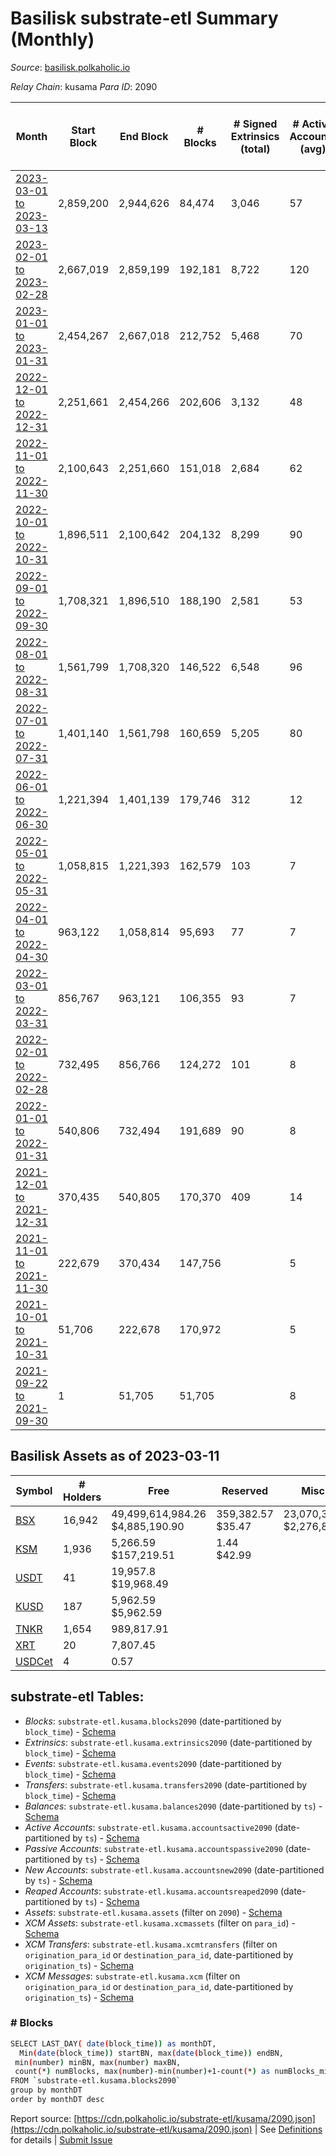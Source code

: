 # Basilisk substrate-etl Summary (Monthly)

_Source_: [basilisk.polkaholic.io](https://basilisk.polkaholic.io)

*Relay Chain*: kusama
*Para ID*: 2090



| Month | Start Block | End Block | # Blocks | # Signed Extrinsics (total) | # Active Accounts (avg) | # Addresses with Balances (max) | Issues |
| ----- | ----------- | --------- | -------- | --------------------------- | ----------------------- | ------------------------------- | ------ |
| [2023-03-01 to 2023-03-13](/kusama/2090-basilisk/2023-03-31.md) | 2,859,200 | 2,944,626 | 84,474 | 3,046 | 57 | 18,397 | - 953 (1.12%) |   
| [2023-02-01 to 2023-02-28](/kusama/2090-basilisk/2023-02-28.md) | 2,667,019 | 2,859,199 | 192,181 | 8,722 | 120 | 18,360 | -   |   
| [2023-01-01 to 2023-01-31](/kusama/2090-basilisk/2023-01-31.md) | 2,454,267 | 2,667,018 | 212,752 | 5,468 | 70 | 16,979 | -   |   
| [2022-12-01 to 2022-12-31](/kusama/2090-basilisk/2022-12-31.md) | 2,251,661 | 2,454,266 | 202,606 | 3,132 | 48 | 16,880 | -   |   
| [2022-11-01 to 2022-11-30](/kusama/2090-basilisk/2022-11-30.md) | 2,100,643 | 2,251,660 | 151,018 | 2,684 | 62 | 16,827 | -   |   
| [2022-10-01 to 2022-10-31](/kusama/2090-basilisk/2022-10-31.md) | 1,896,511 | 2,100,642 | 204,132 | 8,299 | 90 | 16,768 | -   |   
| [2022-09-01 to 2022-09-30](/kusama/2090-basilisk/2022-09-30.md) | 1,708,321 | 1,896,510 | 188,190 | 2,581 | 53 | 16,389 | -   |   
| [2022-08-01 to 2022-08-31](/kusama/2090-basilisk/2022-08-31.md) | 1,561,799 | 1,708,320 | 146,522 | 6,548 | 96 | 16,317 | -   |   
| [2022-07-01 to 2022-07-31](/kusama/2090-basilisk/2022-07-31.md) | 1,401,140 | 1,561,798 | 160,659 | 5,205 | 80 | 16,274 | -   |   
| [2022-06-01 to 2022-06-30](/kusama/2090-basilisk/2022-06-30.md) | 1,221,394 | 1,401,139 | 179,746 | 312 | 12 | 16,068 | -   |   
| [2022-05-01 to 2022-05-31](/kusama/2090-basilisk/2022-05-31.md) | 1,058,815 | 1,221,393 | 162,579 | 103 | 7 | 16,068 | -   |   
| [2022-04-01 to 2022-04-30](/kusama/2090-basilisk/2022-04-30.md) | 963,122 | 1,058,814 | 95,693 | 77 | 7 | 11,910 | -   |   
| [2022-03-01 to 2022-03-31](/kusama/2090-basilisk/2022-03-31.md) | 856,767 | 963,121 | 106,355 | 93 | 7 | 11,910 | -   |   
| [2022-02-01 to 2022-02-28](/kusama/2090-basilisk/2022-02-28.md) | 732,495 | 856,766 | 124,272 | 101 | 8 | 11,910 | -   |   
| [2022-01-01 to 2022-01-31](/kusama/2090-basilisk/2022-01-31.md) | 540,806 | 732,494 | 191,689 | 90 | 8 | 11,910 | -   |   
| [2021-12-01 to 2021-12-31](/kusama/2090-basilisk/2021-12-31.md) | 370,435 | 540,805 | 170,370 | 409 | 14 | 11,910 | - 1 (0.00%) |   
| [2021-11-01 to 2021-11-30](/kusama/2090-basilisk/2021-11-30.md) | 222,679 | 370,434 | 147,756 |  | 5 | 2 | -   |   
| [2021-10-01 to 2021-10-31](/kusama/2090-basilisk/2021-10-31.md) | 51,706 | 222,678 | 170,972 |  | 5 | 2 | - 1 (0.00%) |   
| [2021-09-22 to 2021-09-30](/kusama/2090-basilisk/2021-09-30.md) | 1 | 51,705 | 51,705 |  | 8 | 2 | -   |   

## Basilisk Assets as of 2023-03-11



| Symbol | # Holders | Free | Reserved | Misc Frozen | Frozen | Price | AssetID | 
| ----- | --------- | ---- | -------- | ----------- | ------ | ----- | --- |
| [BSX](/kusama/assets/BSX) | 16,942 | 49,499,614,984.26 $4,885,190.90 | 359,382.57 $35.47 | 23,070,332,699.91  $2,276,845.57 | 22,979,587,887.07 $2,267,889.83 | - |   `{"Token":"BSX"}` | 
| [KSM](/kusama/assets/KSM) | 1,936 | 5,266.59 $157,219.51 | 1.44 $42.99 |    |   | $29.85 |   `{"Token":"1"}` | 
| [USDT](/kusama/assets/USDT) | 41 | 19,957.8 $19,968.49 |   |    |   | $1.00 |   `{"Token":"14"}` | 
| [KUSD](/kusama/assets/KUSD) | 187 | 5,962.59 $5,962.59 |   |    |   | $1.00 |   `{"Token":"2"}` | 
| [TNKR](/kusama/assets/TNKR) | 1,654 | 989,817.91  |   |    |   |  |   `{"Token":"6"}` | 
| [XRT](/kusama/assets/XRT) | 20 | 7,807.45  |   |    |   |  |   `{"Token":"16"}` | 
| [USDCet](/kusama/assets/USDCet) | 4 | 0.57  |   |    |   |  |   `{"Token":"9"}` | 

## substrate-etl Tables:

* _Blocks_: `substrate-etl.kusama.blocks2090` (date-partitioned by `block_time`) - [Schema](/schema/balances.json)
* _Extrinsics_: `substrate-etl.kusama.extrinsics2090` (date-partitioned by `block_time`) - [Schema](/schema/extrinsics.json)
* _Events_: `substrate-etl.kusama.events2090` (date-partitioned by `block_time`) - [Schema](/schema/events.json)
* _Transfers_: `substrate-etl.kusama.transfers2090` (date-partitioned by `block_time`) - [Schema](/schema/transfers.json)
* _Balances_: `substrate-etl.kusama.balances2090` (date-partitioned by `ts`) - [Schema](/schema/balances.json)
* _Active Accounts_: `substrate-etl.kusama.accountsactive2090` (date-partitioned by `ts`) - [Schema](/schema/accountsactive.json)
* _Passive Accounts_: `substrate-etl.kusama.accountspassive2090` (date-partitioned by `ts`) - [Schema](/schema/accountspassive.json)
* _New Accounts_: `substrate-etl.kusama.accountsnew2090` (date-partitioned by `ts`) - [Schema](/schema/accountsnew.json)
* _Reaped Accounts_: `substrate-etl.kusama.accountsreaped2090` (date-partitioned by `ts`) - [Schema](/schema/accountsreaped.json)
* _Assets_: `substrate-etl.kusama.assets` (filter on `2090`) - [Schema](/schema/assets.json)
* _XCM Assets_: `substrate-etl.kusama.xcmassets` (filter on `para_id`) - [Schema](/schema/xcmassets.json)
* _XCM Transfers_: `substrate-etl.kusama.xcmtransfers` (filter on `origination_para_id` or `destination_para_id`, date-partitioned by `origination_ts`) - [Schema](/schema/xcmtransfers.json)
* _XCM Messages_: `substrate-etl.kusama.xcm` (filter on `origination_para_id` or `destination_para_id`, date-partitioned by `origination_ts`) - [Schema](/schema/xcm.json)

### # Blocks
```bash
SELECT LAST_DAY( date(block_time)) as monthDT,
  Min(date(block_time)) startBN, max(date(block_time)) endBN, 
 min(number) minBN, max(number) maxBN, 
 count(*) numBlocks, max(number)-min(number)+1-count(*) as numBlocks_missing 
FROM `substrate-etl.kusama.blocks2090` 
group by monthDT 
order by monthDT desc
```


Report source: [https://cdn.polkaholic.io/substrate-etl/kusama/2090.json](https://cdn.polkaholic.io/substrate-etl/kusama/2090.json) | See [Definitions](/DEFINITIONS.md) for details | [Submit Issue](https://github.com/colorfulnotion/substrate-etl/issues)
